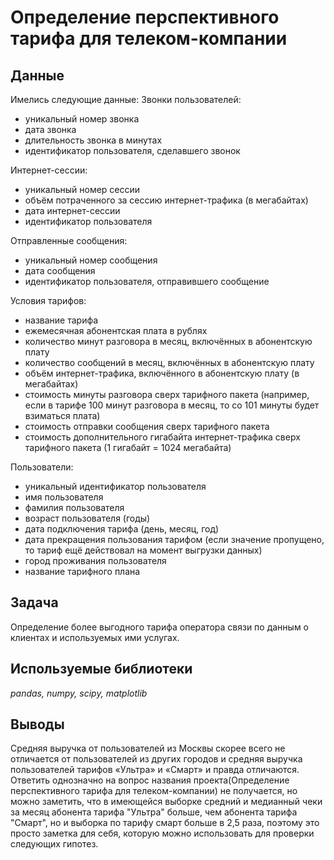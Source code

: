 # Определение перспективного тарифа для телеком-компании
## Данные
Имелись следующие данные:
Звонки пользователей:

- уникальный номер звонка
- дата звонка
- длительность звонка в минутах
- идентификатор пользователя, сделавшего звонок

Интернет-сессии:

- уникальный номер сессии
- объём потраченного за сессию интернет-трафика (в мегабайтах)
- дата интернет-сессии
- идентификатор пользователя

Отправленные сообщения:

- уникальный номер сообщения
- дата сообщения
- идентификатор пользователя, отправившего сообщение

Условия тарифов:

- название тарифа
- ежемесячная абонентская плата в рублях
- количество минут разговора в месяц, включённых в абонентскую плату
- количество сообщений в месяц, включённых в абонентскую плату
- объём интернет-трафика, включённого в абонентскую плату (в мегабайтах)
- стоимость минуты разговора сверх тарифного пакета (например, если в тарифе 100 минут разговора в месяц, то со 101 минуты будет взиматься плата)
- стоимость отправки сообщения сверх тарифного пакета
- стоимость дополнительного гигабайта интернет-трафика сверх тарифного пакета (1 гигабайт = 1024 мегабайта)

Пользователи:

- уникальный идентификатор пользователя
- имя пользователя
- фамилия пользователя
- возраст пользователя (годы)
- дата подключения тарифа (день, месяц, год)
- дата прекращения пользования тарифом (если значение пропущено, то тариф ещё действовал на момент выгрузки данных)
- город проживания пользователя
- название тарифного плана

## Задача
Определение более выгодного тарифа оператора связи по данным о клиентах и используемых ими услугах. 
## Используемые библиотеки
*pandas, numpy, scipy, matplotlib*
## Выводы
Средняя выручка от пользователей из Москвы скорее всего не отличается от пользователей из других городов и средняя выручка пользователей тарифов «Ультра» и «Смарт» и правда отличаются. Ответить однозначно на вопрос названия проекта(Определение перспективного тарифа для телеком-компании) не получается, но можно заметить, что в имеющейся выборке средний и медианный чеки за месяц абонента тарифа "Ультра" больше, чем абонента тарифа "Смарт", но и выборка по тарифу смарт больше в 2,5 раза, поэтому это просто заметка для себя, которую можно использовать для проверки следующих гипотез.
